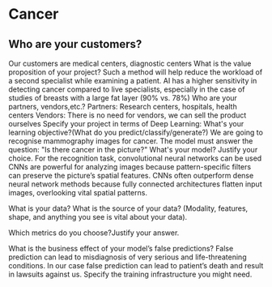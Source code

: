 # Cancer
## Who are your customers?
Our customers are medical centers, diagnostic centers 
What is the value proposition of your project?
Such a method will help reduce the workload of a second specialist while examining a patient. AI has a higher sensitivity in detecting cancer compared to live specialists, especially in the case of studies of breasts with a large fat layer (90% vs. 78%)
Who are your partners, vendors,etc.?
Partners: Research centers, hospitals, health centers
Vendors: There is no need for vendors, we can sell the product ourselves
Specify your project in terms of Deep Learning:
What's your learning objective?(What do you predict/classify/generate?)
We are going to recognise mammography images for cancer. The model must answer the question: "Is there cancer in the picture?"
What's your model? Justify your choice.
For the recognition task, convolutional neural networks can be used
CNNs are powerful for analyzing images because pattern-specific 
filters can preserve the picture’s spatial features. CNNs often outperform dense neural network methods because fully connected architectures flatten input images, overlooking vital spatial patterns. 

What is your data? What is the source of your data? (Modality, features, shape, and anything you see is vital about your data).

Which metrics do you choose?Justify your answer.


What is the business effect of your model’s false predictions?
False prediction can lead to misdiagnosis of very serious and life-threatening conditions. In our case false prediction can lead to patient’s death and result in lawsuits against us. 
Specify the training infrastructure you might need.
